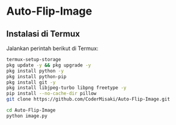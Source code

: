 # Auto-Flip-Image

## Instalasi di Termux

Jalankan perintah berikut di Termux:

```sh
termux-setup-storage
pkg update -y && pkg upgrade -y
pkg install python -y
pkg install python-pip
pkg install git -y
pkg install libjpeg-turbo libpng freetype -y
pip install --no-cache-dir pillow
git clone https://github.com/CoderMisaki/Auto-Flip-Image.git

cd Auto-Flip-Image
python image.py
